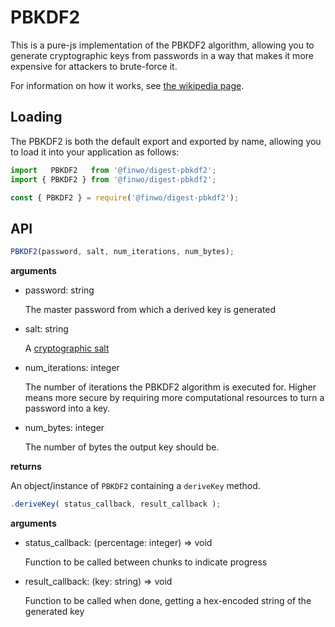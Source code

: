 PBKDF2
======

This is a pure-js implementation of the PBKDF2 algorithm, allowing you to
generate cryptographic keys from passwords in a way that makes it more
expensive for attackers to brute-force it.

For information on how it works, see
[the wikipedia page](https://en.wikipedia.org/wiki/PBKDF2).

Loading
-------

The PBKDF2 is both the default export and exported by name, allowing you to
load it into your application as follows:

```js
import   PBKDF2   from '@finwo/digest-pbkdf2';
import { PBKDF2 } from '@finwo/digest-pbkdf2';

const { PBKDF2 } = require('@finwo/digest-pbkdf2');
```

API
---

```js
PBKDF2(password, salt, num_iterations, num_bytes);
```

**arguments**

- password: string

  The master password from which a derived key is generated

- salt: string

  A [cryptographic salt](https://en.wikipedia.org/wiki/Salt_(cryptography))

- num_iterations: integer

  The number of iterations the PBKDF2 algorithm is executed for. Higher means
  more secure by requiring more computational resources to turn a password into
  a key.

- num_bytes: integer

  The number of bytes the output key should be.

**returns**

An object/instance of `PBKDF2` containing a `deriveKey` method.

```js
.deriveKey( status_callback, result_callback );
```

**arguments**

- status_callback: (percentage: integer) => void

  Function to be called between chunks to indicate progress

- result_callback: (key: string) => void

  Function to be called when done, getting a hex-encoded string of the generated
  key
